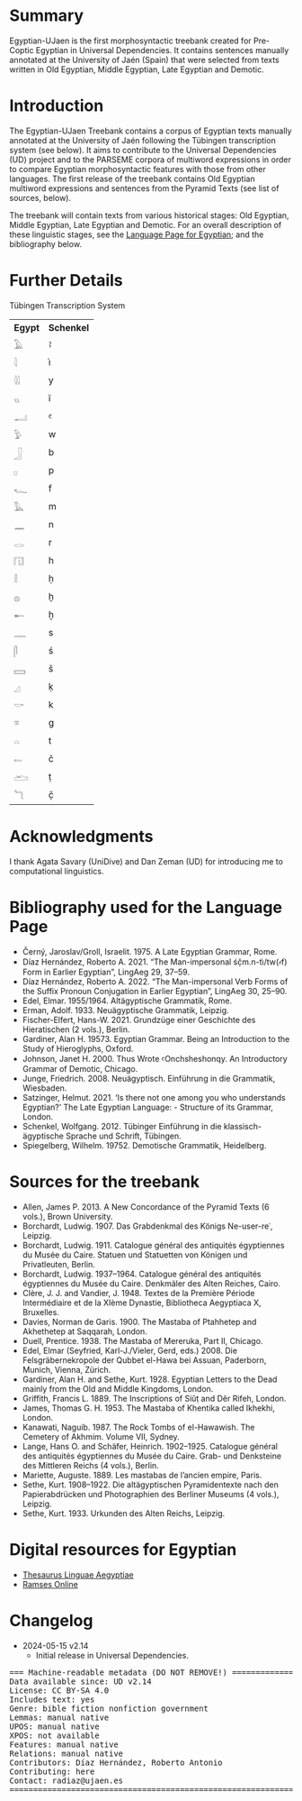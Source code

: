 # Summary

Egyptian-UJaen is the first morphosyntactic treebank created for Pre-Coptic Egyptian in Universal Dependencies.
It contains sentences manually annotated at the University of Jaén (Spain) that were selected from texts written
in Old Egyptian, Middle Egyptian, Late Egyptian and Demotic.


# Introduction

The Egyptian-UJaen Treebank contains a corpus of Egyptian texts manually annotated at the University of Jaén
following the Tübingen transcription system (see below). It aims to contribute to the Universal Dependencies (UD)
project and to the PARSEME corpora of multiword expressions in order to compare Egyptian morphosyntactic features
with those from other languages. The first release of the treebank contains Old Egyptian multiword expressions
and sentences from the Pyramid Texts (see list of sources, below).

The treebank will contain texts from various historical stages: Old Egyptian, Middle Egyptian, Late Egyptian
and Demotic. For an overall description of these linguistic stages, see the [Language Page for
Egyptian](https://universaldependencies.org/egy/index.html); and the bibliography below.

# Further Details

Tübingen Transcription System

<table>
<tr><th>Egypt</th>	<th>Schenkel</th></tr>
<tr><td>𓄿</td>	<td>ꜣ</td></tr>
<tr><td>𓇋</td>	<td>i҆</td></tr>
<tr><td>𓇌</td>	<td>y</td></tr>
<tr><td>𓏭</td>	<td>ï</td></tr>
<tr><td>𓂝</td>	<td>ꜥ</td></tr>
<tr><td>𓅱</td>	<td>w</td></tr>
<tr><td>𓃀</td>	<td>b</td></tr>
<tr><td>𓊪</td>	<td>p</td></tr>
<tr><td>𓆑</td>	<td>f</td></tr>
<tr><td>𓅓</td>	<td>m</td></tr>
<tr><td>𓈖</td>	<td>n</td></tr>
<tr><td>𓂋</td>	<td>r</td></tr>
<tr><td>𓉔</td>	<td>h</td></tr>
<tr><td>𓎛</td>	<td>ḥ</td></tr>
<tr><td>𓐍</td>	<td>ḫ</td></tr>
<tr><td>𓄡</td>	<td>ẖ</td></tr>
<tr><td>𓊃</td>	<td>s</td></tr>
<tr><td>𓋴</td>	<td>ś</td></tr>
<tr><td>𓈙</td>	<td>š</td></tr>
<tr><td>𓈎</td>	<td>ḳ</td></tr>
<tr><td>𓎡</td>	<td>k</td></tr>
<tr><td>𓎼</td>	<td>g</td></tr>
<tr><td>𓏏</td>	<td>t</td></tr>
<tr><td>𓍿</td>	<td>č</td></tr>
<tr><td>𓂧</td>	<td>ṭ</td></tr>
<tr><td>𓆓</td>	<td>č̣</td></tr>
</table>


# Acknowledgments

I thank Agata Savary (UniDive) and Dan Zeman (UD) for introducing me to computational linguistics.


# Bibliography used for the Language Page

- Černý, Jaroslav/Groll, Israelit. 1975. A Late Egyptian Grammar, Rome.
- Díaz Hernández, Roberto A. 2021. “The Man-impersonal śč̣m.n-ti҆/tw(⸗f) Form in Earlier Egyptian”, LingAeg 29, 37–59.
- Díaz Hernández, Roberto A. 2022. “The Man-impersonal Verb Forms of the Suffix Pronoun Conjugation in Earlier Egyptian”, LingAeg 30, 25–90.
- Edel, Elmar. 1955/1964. Altägyptische Grammatik, Rome.
- Erman, Adolf. 1933. Neuägyptische Grammatik, Leipzig.
- Fischer-Elfert, Hans-W. 2021. Grundzüge einer Geschichte des Hieratischen (2 vols.), Berlin.
- Gardiner, Alan H. 19573. Egyptian Grammar. Being an Introduction to the Study of Hieroglyphs,
Oxford.
- Johnson, Janet H. 2000. Thus Wrote ꜥOnchsheshonqy. An Introductory Grammar of Demotic, Chicago.
- Junge, Friedrich. 2008. Neuägyptisch. Einführung in die Grammatik, Wiesbaden.
- Satzinger, Helmut. 2021. ‘Is there not one among you who understands Egyptian?’ The Late Egyptian Language: - Structure of its Grammar, London.
- Schenkel, Wolfgang. 2012. Tübinger Einführung in die klassisch-ägyptische Sprache und Schrift, Tübingen.
- Spiegelberg, Wilhelm. 19752. Demotische Grammatik, Heidelberg.


# Sources for the treebank

- Allen, James P. 2013. A New Concordance of the Pyramid Texts (6 vols.), Brown University.
- Borchardt, Ludwig. 1907. Das Grabdenkmal des Königs Ne-user-reʿ, Leipzig.
- Borchardt, Ludwig. 1911. Catalogue général des antiquités égyptiennes du Musée du Caire. Statuen und Statuetten von Königen und Privatleuten, Berlin.
- Borchardt, Ludwig. 1937–1964. Catalogue général des antiquités égyptiennes du Musée du Caire. Denkmäler des Alten Reiches, Cairo.
- Clère, J. J. and Vandier, J. 1948. Textes de la Première Période Intermédiaire et de la XIème Dynastie, Bibliotheca Aegyptiaca X, Bruxelles.
- Davies, Norman de Garis. 1900. The Mastaba of Ptahhetep and Akhethetep at Saqqarah, London.
- Duell, Prentice. 1938. The Mastaba of Mereruka, Part II, Chicago.
- Edel, Elmar (Seyfried, Karl-J./Vieler, Gerd, eds.) 2008. Die Felsgräbernekropole der Qubbet el-Hawa bei Assuan, Paderborn, Munich, Vienna, Zürich.
- Gardiner, Alan H. and Sethe, Kurt. 1928. Egyptian Letters to the Dead mainly from the Old and Middle Kingdoms, London.
- Griffith, Francis L. 1889. The Inscriptions of Siûṭ and Dêr Rifeh, London.
- James, Thomas G. H. 1953. The Mastaba of Khentika called Ikhekhi, London.
- Kanawati, Naguib. 1987. The Rock Tombs of el-Hawawish. The Cemetery of Akhmim. Volume VII, Sydney.
- Lange, Hans O. and Schäfer, Heinrich. 1902–1925. Catalogue général des antiquités égyptiennes du Musée du Caire. Grab- und Denksteine des Mittleren Reichs (4 vols.), Berlin.
- Mariette, Auguste. 1889. Les mastabas de l’ancien empire, Paris.
- Sethe, Kurt. 1908–1922. Die altägyptischen Pyramidentexte nach den Papierabdrücken und Photographien des Berliner Museums (4 vols.), Leipzig.
- Sethe, Kurt. 1933. Urkunden des Alten Reichs, Leipzig.


# Digital resources for Egyptian

- [Thesaurus Linguae Aegyptiae](https://thesaurus-linguae-aegyptiae.de/home)
- [Ramses Online](http://ramses.ulg.ac.be/)

# Changelog

* 2024-05-15 v2.14
  * Initial release in Universal Dependencies.


<pre>
=== Machine-readable metadata (DO NOT REMOVE!) ================================
Data available since: UD v2.14
License: CC BY-SA 4.0
Includes text: yes
Genre: bible fiction nonfiction government
Lemmas: manual native
UPOS: manual native
XPOS: not available
Features: manual native
Relations: manual native
Contributors: Díaz Hernández, Roberto Antonio
Contributing: here
Contact: radiaz@ujaen.es
===============================================================================
</pre>
